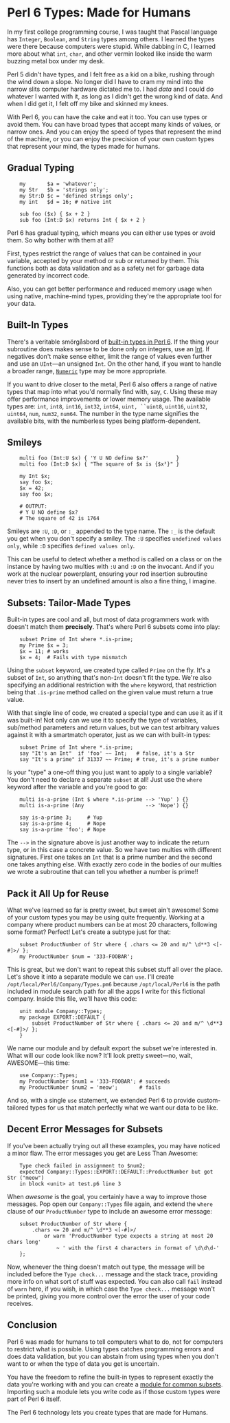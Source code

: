 # Perl 6 Types: Made for Humans

In my first college programming course, I was taught that Pascal language
has `Integer`, `Boolean`, and `String` types among others. I learned the types
were there because computers were stupid. While dabbing in C, I learned more
about what `int`, `char`, and other vermin looked like inside the warm
buzzing metal box under my desk.

Perl 5 didn't have types, and I felt free as a kid on a bike, rushing through
the wind down a slope. No longer did I have to cram my mind into the narrow
slits computer hardware dictated me to. I had *data* and I could do whatever I
wanted with it, as long as I didn't get the wrong kind of data. And when I did
get it, I felt off my bike and skinned my knees.

With Perl 6, you can have the cake and eat it too. You can use types or avoid
them. You can have broad types that accept many kinds of values, or narrow ones.
And you can enjoy the speed of types that represent the mind of the machine, or
you can enjoy the precision of your own custom types that represent your mind,
the types made for humans.

## Gradual Typing

```perl6
    my       $a = 'whatever';
    my Str   $b = 'strings only';
    my Str:D $c = 'defined strings only';
    my int   $d = 16; # native int

    sub foo ($x) { $x + 2 }
    sub foo (Int:D $x) returns Int { $x + 2 }
```

Perl 6 has gradual typing, which means you can either use types or avoid them.
So why bother with them at all?

First, types restrict the range of values that can be contained in your
variable, accepted by your method or sub or returned by them.
This functions both as data validation and as a safety net for garbage data
generated by incorrect code.

Also, you can get better performance and reduced memory usage when using native,
machine-mind types, providing they're the appropriate tool for your data.

## Built-In Types

There's a veritable smörgåsbord of [built-in types in Perl 6](http://docs.perl6.org/type.html). If the thing your subroutine does makes
sense to be done only on integers, use an [Int](http://docs.perl6.org/type/Int).
If negatives don't make sense either, limit the range of values even further
and use an `UInt`—an unsigned `Int`. On the other hand, if you want to handle
a broader range, [`Numeric`](http://docs.perl6.org/type/Numeric) type may
be more appropriate.

If you want to drive closer to the metal, Perl 6 also offers a range of
native types that map into what you'd normally find with, say, `C`. Using these
may offer performance improvements or lower memory usage. The available types
are: `int`, `int8`, `int16`, `int32`, `int64`, `uint, ``uint8`, `uint16`, `uint32`, `uint64`, `num`, `num32`, `num64`. The number in the type name
signifies the available bits, with the numberless types being
platform-dependent.

## Smileys

```perl6
    multi foo (Int:U $x) { 'Y U NO define $x?'         }
    multi foo (Int:D $x) { "The square of $x is {$x²}" }

    my Int $x;
    say foo $x;
    $x = 42;
    say foo $x;

    # OUTPUT:
    # Y U NO define $x?
    # The square of 42 is 1764
```

Smileys are `:U`, `:D`, or `:_` appended to the type name. The `:_` is the
default you get when you don't specify a smiley. The `:U` specifies `undefined
values only`, while `:D` specifies `defined values only`.

This can be useful to detect whether a method is called on a class or on the
instance by having two multies with `:U` and `:D` on the invocant. And if you
work at the nuclear powerplant, ensuring your rod insertion subroutine never
tries to insert by an undefined amount is also a fine thing, I imagine.

## Subsets: Tailor-Made Types

Built-in types are cool and all, but most of data programmers work with
doesn't match them **precisely**. That's where Perl 6 subsets come into play:

```perl6
    subset Prime of Int where *.is-prime;
    my Prime $x = 3;
    $x = 11; # works
    $x = 4;  # Fails with type mismatch
```

Using the `subset` keyword, we created type called `Prime` on the fly. It's
a subset of `Int`, so anything that's non-`Int` doesn't fit the type. We're
also specifying an additional restriction with the `where` keyword, that
restriction being that `.is-prime` method called on the given value must
return a true value.

With that single line of code, we created a special type and can use it as
if it was built-in! Not only can we use it to specify the type of variables,
sub/method parameters and return values, but we can test arbitrary values
against it with a smartmatch operator, just as we can with built-in types:

```perl6
    subset Prime of Int where *.is-prime;
    say "It's an Int"  if 'foo' ~~ Int;   # false, it's a Str
    say "It's a prime" if 31337 ~~ Prime; # true, it's a prime number
```

Is your "type" a one-off thing you just want to apply to a single variable?
You don't need to declare a separate `subset` at all! Just use the `where`
keyword after the variable and you're good to go:

```perl6
    multi is-a-prime (Int $ where *.is-prime --> 'Yup' ) {}
    multi is-a-prime (Any                    --> 'Nope') {}

    say is-a-prime 3;     # Yup
    say is-a-prime 4;     # Nope
    say is-a-prime 'foo'; # Nope
```

The `-->` in the signature above is just another way to indicate the return
type, or in this case a concrete value. So we have two multies with different
signatures. First one takes an `Int` that is a prime number and the second
one takes anything else. With exactly zero code in the bodies of our multies
we wrote a subroutine that can tell you whether a number is prime!!

## Pack it All Up for Reuse

What we've learned so far is pretty sweet, but sweet ain't awesome! Some
of your custom types you may be using quite frequently. Working at a company
where product numbers can be at most 20 characters, following some format?
Perfect! Let's create a subtype just for that:

```perl6
    subset ProductNumber of Str where { .chars <= 20 and m/^ \d**3 <[-#]>/ };
    my ProductNumber $num = '333-FOOBAR';
```

This is great, but we don't want to repeat this subset stuff all over the place.
Let's shove it into a separate module we can `use`.
I'll create `/opt/local/Perl6/Company/Types.pm6` because `/opt/local/Perl6`
is the path included in module search path for all the apps I write for
this fictional company. Inside this file, we'll have this code:

```perl6
    unit module Company::Types;
    my package EXPORT::DEFAULT {
        subset ProductNumber of Str where { .chars <= 20 and m/^ \d**3 <[-#]>/ };
    }
```

We name our module and by default export the subset we're interested in.
What will our code look like now? It'll look pretty sweet—no, wait, AWESOME—this
time:

```perl6
    use Company::Types;
    my ProductNumber $num1 = '333-FOOBAR'; # succeeds
    my ProductNumber $num2 = 'meow';       # fails
```

And so, with a single `use` statement, we extended Perl 6 to provide
custom-tailored types for us that match perfectly what we want our data to be
like.

## Decent Error Messages for Subsets

If you've been actually trying out all these examples, you may have noticed
a minor flaw. The error messages you get are Less Than Awesome:

```
    Type check failed in assignment to $num2;
    expected Company::Types::EXPORT::DEFAULT::ProductNumber but got Str ("meow")
    in block <unit> at test.p6 line 3
```

When *awesome* is the goal, you certainly have a way to improve those messages.
Pop open our `Company::Types` file again, and extend the `where` clause
of our `ProductNumber` type to include an awesome error message:

```perl6
    subset ProductNumber of Str where {
        .chars <= 20 and m/^ \d**3 <[-#]>/
            or warn 'ProductNumber type expects a string at most 20 chars long'
                ~ ' with the first 4 characters in format of \d\d\d-'
    };
```

Now, whenever the thing doesn't match out type, the message will be included
before the `Type check...` message and the stack trace, providing more info on
what sort of stuff was expected. You can also call `fail` instead of `warn`
here, if you wish, in which case the `Type check...` message won't be printed,
giving you more control over the error the user of your code receives.

## Conclusion

Perl 6 was made for humans to tell computers what to do, not for computers to
restrict what is possible. Using types catches programming errors and does
data validation, but you can abstain from using types when you don't want to
or when the type of data you get is uncertain.

You have the freedom to refine the built-in types to represent exactly the
data you're working with and you can create a
[module for common subsets](http://modules.perl6.org/dist/Subsets::Common).
Importing such a module lets you write code as if those custom types were
part of Perl 6 itself.

The Perl 6 technology lets you create types that are made for Humans.

